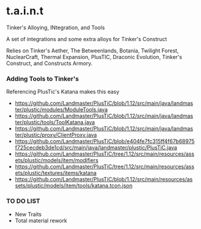 # t.a.i.n.t
Tinker's Alloying, INtegration, and Tools

A set of integrations and some extra alloys for Tinker's Construct

Relies on Tinker's Aether, The Betweenlands, Botania, Twilight Forest, NuclearCraft, Thermal Expansion, PlusTIC, Draconic Evolution, Tinker's Construct, and Constructs Armory.


### Adding Tools to Tinker's
Referencing PlusTic's Katana makes this easy

* https://github.com/Landmaster/PlusTiC/blob/1.12/src/main/java/landmaster/plustic/modules/ModuleTools.java
* https://github.com/Landmaster/PlusTiC/blob/1.12/src/main/java/landmaster/plustic/tools/ToolKatana.java
* https://github.com/Landmaster/PlusTiC/blob/1.12/src/main/java/landmaster/plustic/proxy/ClientProxy.java
* https://github.com/Landmaster/PlusTiC/blob/e404fe7fc315ff4f67b68975f725cecdeb3de1cd/src/main/java/landmaster/plustic/PlusTiC.java
* https://github.com/Landmaster/PlusTiC/tree/1.12/src/main/resources/assets/plustic/models/item/modifiers
* https://github.com/Landmaster/PlusTiC/tree/1.12/src/main/resources/assets/plustic/textures/items/katana
* https://github.com/Landmaster/PlusTiC/blob/1.12/src/main/resources/assets/plustic/models/item/tools/katana.tcon.json

### TO DO LIST

* New Traits
* Total material rework
